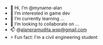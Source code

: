 - 👋 Hi, I’m @myname-alan
- 👀 I’m interested in game dev
- 🌱 I’m currently learning ...
- 💞️ I’m looking to collaborate on ...
- 📫 @alanpramudita.wsp@gmail.com
- ⚡ Fun fact: I'm a civil engineering student

<!---
myname-alan/myname-alan is a ✨ special ✨ repository because its `README.md` (this file) appears on your GitHub profile.
You can click the Preview link to take a look at your changes.
--->
